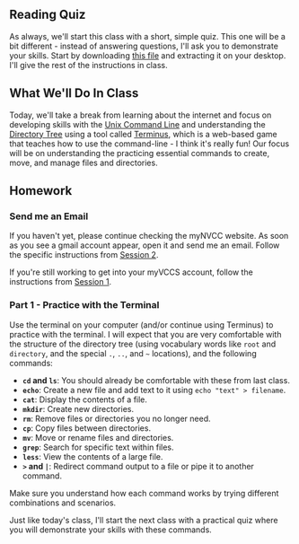## Reading Quiz

As always, we'll start this class with a short, simple quiz. This one will be a bit different - instead of answering questions, I'll ask you to demonstrate your skills. Start by downloading [this file](./resources/cdls_quiz.zip) and extracting it on your desktop. I'll give the rest of the instructions in class.

## What We'll Do In Class

Today, we'll take a break from learning about the internet and focus on developing skills with the [Unix Command Line](https://en.wikipedia.org/wiki/Unix_shell) and understanding the [Directory Tree](https://andysbrainbook.readthedocs.io/en/latest/unix/Unix_01_Navigation.html) using a tool called [Terminus](https://web.mit.edu/mprat/Public/web/Terminus/Web/main.html), which is a web-based game that teaches how to use the command-line - I think it's really fun! Our focus will be on understanding the practicing essential commands to create, move, and manage files and directories.

## Homework

### Send me an Email
If you haven't yet, please continue checking the myNVCC website. As soon as you see a gmail account appear, open it and send me an email. Follow the specific instructions from [Session 2](./session.html?num=02).

If you're still working to get into your myVCCS account, follow the instructions from [Session 1](./session.html?num=01).

### Part 1 - Practice with the Terminal

Use the terminal on your computer (and/or continue using Terminus) to practice with the terminal. I will expect that you are very comfortable with the structure of the directory tree (using vocabulary words like `root` and `directory`, and the special `.`, `..`, and `~` locations), and the following commands:

- **`cd` and `ls`**: You should already be comfortable with these from last class.
- **`echo`**: Create a new file and add text to it using `echo "text" > filename`.
- **`cat`**: Display the contents of a file.
- **`mkdir`**: Create new directories.
- **`rm`**: Remove files or directories you no longer need.
- **`cp`**: Copy files between directories.
- **`mv`**: Move or rename files and directories.
- **`grep`**: Search for specific text within files.
- **`less`**: View the contents of a large file.
- **`>` and `|`**: Redirect command output to a file or pipe it to another command.

Make sure you understand how each command works by trying different combinations and scenarios.

Just like today's class, I'll start the next class with a practical quiz where you will demonstrate your skills with these commands.